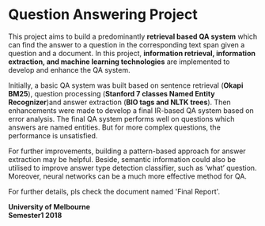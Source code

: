 # Question Answering Project

This project aims to build a predominantly **retrieval based QA system** which can find the answer to a question in the corresponding text span given a question and a document. In this project, **information retrieval, information extraction, and machine learning technologies** are implemented to develop and enhance the QA system.

Initially, a basic QA system was built based on sentence retrieval (**Okapi BM25**), question processing (**Stanford 7 classes Named Entity Recognizer**)and answer extraction (**BIO tags and NLTK trees**). Then enhancements were made to develop a final IR-based QA system based on error analysis. The final QA system performs well on questions which answers are named entities. But for more complex questions, the performance is unsatisfied.

For further improvements, building a pattern-based approach for answer extraction may be helpful. Beside, semantic information could also be utilised to improve answer type detection classifier, such as ‘what’ question. Moreover, neural networks can be a much more effective method for QA.

For further details, pls check the document named 'Final Report'.  
  
  

**University of Melbourne**  
**Semester1 2018**
